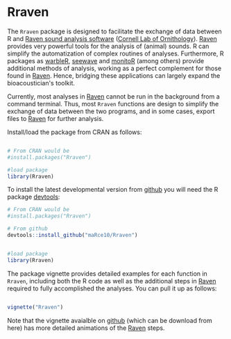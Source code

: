 # Rraven

The `Rraven` package is designed to facilitate the exchange of data between R and  [Raven sound analysis software](http://www.birds.cornell.edu/brp/raven/RavenOverview.html) ([Cornell Lab of Ornithology](http://www.birds.cornell.edu)). [Raven](http://www.birds.cornell.edu/brp/raven/RavenOverview.html) provides very  powerful tools for the analysis of (animal) sounds. R can simplify the automatization of complex routines of analyses. Furthermore, R packages as [warbleR](https://cran.r-project.org/package=warbleR), [seewave](https://cran.r-project.org/package=seewave) and [monitoR](https://cran.r-project.org/package=monitoR) (among others) provide additional methods of analysis, working as a perfect complement for those found in [Raven](http://www.birds.cornell.edu/brp/raven/RavenOverview.html). Hence, bridging these applications can largely expand the bioacoustician's toolkit.

Currently, most analyses in [Raven](http://www.birds.cornell.edu/brp/raven/RavenOverview.html) cannot be run in the background from a command terminal. Thus, most `Rraven` functions are design to simplify the exchange of data between the two programs, and in some cases, export files to  [Raven](http://www.birds.cornell.edu/brp/raven/RavenOverview.html) for further analysis. 

Install/load the package from CRAN as follows:

```r

# From CRAN would be
#install.packages("Rraven")

#load package
library(Rraven)

```

To install the latest developmental version from [github](http://github.com/) you will need the R package [devtools](https://cran.r-project.org/package=devtools):

```r
# From CRAN would be
#install.packages("Rraven")

# From github
devtools::install_github("maRce10/Rraven")


#load package
library(Rraven)

```

The package vignette provides detailed examples for each function in `Rraven`, including both the R code as well as the additional steps in [Raven](http://www.birds.cornell.edu/brp/raven/RavenOverview.html) required to fully accomplished the analyses. You can pull it up as follows:

```r

vignette("Rraven")


```

Note that the vignette avaialble on [github](http://github.com/) (which can be download from here) has more detailed animations of the [Raven](http://www.birds.cornell.edu/brp/raven/RavenOverview.html) steps.

